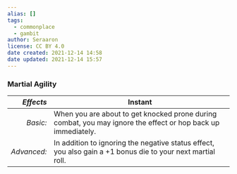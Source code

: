 ```yaml
---
alias: []
tags:
  - commonplace
  - gambit
author: Seraaron
license: CC BY 4.0
date created: 2021-12-14 14:58
date updated: 2021-12-14 15:57
---
```


### Martial Agility

|   _Effects_ | Instant                                                                                                      |
| ----------: | ------------------------------------------------------------------------------------------------------------ |
|    _Basic:_ | When you are about to get knocked prone during combat, you may ignore the effect or hop back up immediately. |
| _Advanced:_ | In addition to ignoring the negative status effect, you also gain a +1 bonus die to your next martial roll.  |
